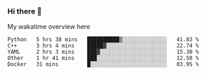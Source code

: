 ### Hi there 👋

<!--
**Jassy930/Jassy930** is a ✨ _special_ ✨ repository because its `README.md` (this file) appears on your GitHub profile.

Here are some ideas to get you started:

- 🔭 I’m currently working on ...
- 🌱 I’m currently learning ...
- 👯 I’m looking to collaborate on ...
- 🤔 I’m looking for help with ...
- 💬 Ask me about ...
- 📫 How to reach me: ...
- 😄 Pronouns: ...
- ⚡ Fun fact: ...
-->

My wakatime overview here
<!--START_SECTION:waka-->
```text
Python   5 hrs 38 mins   ██████████▒░░░░░░░░░░░░░░   41.83 % 
C++      3 hrs 4 mins    █████▓░░░░░░░░░░░░░░░░░░░   22.74 % 
YAML     2 hrs 3 mins    ███▓░░░░░░░░░░░░░░░░░░░░░   15.30 % 
Other    1 hr 41 mins    ███░░░░░░░░░░░░░░░░░░░░░░   12.58 % 
Docker   31 mins         █░░░░░░░░░░░░░░░░░░░░░░░░   03.95 % 
```
<!--END_SECTION:waka-->
